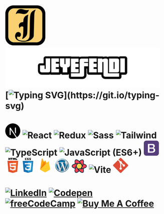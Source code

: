 # <p float="left"><a href="https://www.jeyefendi.com"><img src="./public/favicon.webp" alt="Logo" height="128"></a><a href="https://www.jeyefendi.com"><img src="https://github.com/jeyefendi/assets/blob/main/jeyefendi.png?raw=true" alt="Nick" height="128"></a><br>[![Typing SVG](https://readme-typing-svg.demolab.com?font=Concert+One&size=20&duration=3000&pause=1000&color=000000&center=true&vCenter=true&width=128&height=24&lines=jeyefendi.com;onClick+Logo!)](https://git.io/typing-svg)
# <p float="left"><img alt="Next" width="48px" src="https://github.com/jeyefendi/assets/blob/main/nextjs.svg"/> <img alt="React" width="48px" src="https://upload.wikimedia.org/wikipedia/commons/a/a7/React-icon.svg"/> <img alt="Redux" width="48px" src="https://cdn.worldvectorlogo.com/logos/redux.svg"/> <img alt="Sass" width="48px" src="https://upload.wikimedia.org/wikipedia/commons/9/96/Sass_Logo_Color.svg"/> <img alt="Tailwind" width="48px" src="https://upload.wikimedia.org/wikipedia/commons/d/d5/Tailwind_CSS_Logo.svg"/> <img alt="TypeScript" width="48px" src="https://upload.wikimedia.org/wikipedia/commons/4/4c/Typescript_logo_2020.svg"/> <img alt="JavaScript (ES6+)" width="48px" src="https://camo.githubusercontent.com/91228d257e95671becc33c70fc337100a6cc0aebaa01d1a75377eb55374563d0/68747470733a2f2f63646e2e69636f6e73636f75742e636f6d2f69636f6e2f667265652f706e672d3531322f6a6176617363726970742d323735323134382d323238343936352e706e67"/> <img alt="Bootstrap" width="48px" src="https://raw.githubusercontent.com/github/explore/80688e429a7d4ef2fca1e82350fe8e3517d3494d/topics/bootstrap/bootstrap.png"/><img alt="HTML" width="48px" src="https://raw.githubusercontent.com/github/explore/80688e429a7d4ef2fca1e82350fe8e3517d3494d/topics/html/html.png"/><img alt="CSS" width="48px" src="https://raw.githubusercontent.com/github/explore/80688e429a7d4ef2fca1e82350fe8e3517d3494d/topics/css/css.png"/> <img alt="Firebase" width="48px" src="https://raw.githubusercontent.com/github/explore/80688e429a7d4ef2fca1e82350fe8e3517d3494d/topics/firebase/firebase.png"/> <img alt="Wordpress" width="48px" src="https://github.com/jeyefendi/assets/blob/main/wordpress.png"/> <img alt="React-Query" width="48px" src="https://github.com/jeyefendi/assets/blob/main/react-query.svg"/> <img alt="Vite" width="48px" src="https://cdn.worldvectorlogo.com/logos/vitejs.svg"/> <img alt="Git" width="48px" src="https://github.com/jeyefendi/assets/blob/main/git.png"/></p>
# <p float="left"><a href="https://www.linkedin.com/in/jeyefendi/"><img src="https://upload.wikimedia.org/wikipedia/commons/0/01/LinkedIn_Logo.svg" alt="LinkedIn" height="32" width="128"></a> <a href="https://codepen.io/jeyefendi"><img src="https://upload.wikimedia.org/wikipedia/commons/9/9a/CodePen_logo.png" alt="Codepen" height="32" width="160"></a> <a href="https://www.freecodecamp.org/jeyefendi"><img src="https://design-style-guide.freecodecamp.org/downloads/fcc_primary_large.jpg" alt="freeCodeCamp" height="32" width="160"></a> <a href="https://www.buymeacoffee.com/jeyefendi"><img src="https://cdn.buymeacoffee.com/buttons/default-orange.png" alt="Buy Me A Coffee" height="32" width="128"></a>
